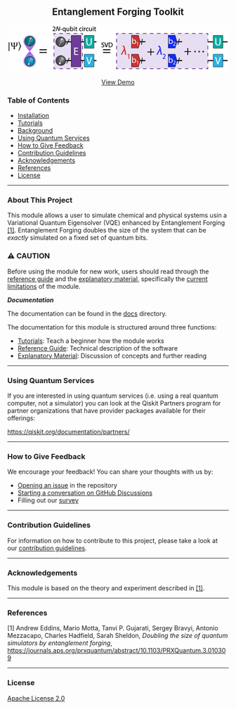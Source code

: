 <!-- PROJECT LOGO -->
<br />
<p align="center">
  <h2 align="center">Entanglement Forging Toolkit</h2>
  <a href="entanglement-forging">
    <img src="docs/images/ef_image.png" alt="Logo" width="600">
  <p align="center">
   <a href="docs/1-tutorials/tutorial_1_H2_molecule_statevector_simulator.ipynb">View Demo</a>
  </p>
</p>


<!-- TABLE OF CONTENTS -->
### Table of Contents
* [Installation](docs/2-reference_guide/reference_guide.md#installation-instructions)
* [Tutorials](docs/1-tutorials/)
* [Background](docs/3-explanatory_material/)
* [Using Quantum Services](#using-quantum-services)
* [How to Give Feedback](#how-to-give-feedback)
* [Contribution Guidelines](#contribution-guidelines)
* [Acknowledgements](#acknowledgements)
* [References](#references)
* [License](#license)


----------------------------------------------------------------------------------------------------

<!-- ABOUT THIS PROJECT -->
### About This Project
This module allows a user to simulate chemical and physical systems usin a Variational Quantum Eigensolver (VQE) enhanced by Entanglement Forging [[1]](#references). Entanglement Forging doubles the size of the system that can be *exactly* simulated on a fixed set of quantum bits.

### ⚠️ CAUTION

Before using the module for new work, users should read through the [reference guide](./docs/2-reference_guide/reference_guide.md) and the [explanatory material](docs/3-explanatory_material/explanatory_material.md), specifically the [current limitations](docs/3-explanatory_material/explanatory_material.md#current-limitations) of the module.

***Documentation***

The documentation can be found in the [docs](docs/) directory.

The documentation for this module is structured around three functions:
- [Tutorials](docs/1-tutorials): Teach a beginner how the module works
- [Reference Guide](docs/2-reference_guide/reference_guide.md): Technical description of the software
- [Explanatory Material](docs/3-explanatory_material/explanatory_material.md): Discussion of concepts and further reading

----------------------------------------------------------------------------------------------------

<!-- USING QUANTUM SERVICES -->
### Using Quantum Services
If you are interested in using quantum services (i.e. using a real quantum computer, not a simulator) you can look at the Qiskit Partners program for partner organizations that have provider packages available for their offerings:

https://qiskit.org/documentation/partners/


----------------------------------------------------------------------------------------------------

<!-- HOW TO GIVE FEEDBACK -->
### How to Give Feedback
We encourage your feedback! You can share your thoughts with us by:
- [Opening an issue](https://github.com/IBM-Quantum-Prototypes/quantum-kernel-training/issues) in the repository
- [Starting a conversation on GitHub Discussions](https://github.com/IBM-Quantum-Prototypes/quantum-kernel-training/discussions)
- Filling out our [survey](https://airtable.com/shrFxJXYzjxf5tFvx)


----------------------------------------------------------------------------------------------------

<!-- CONTRIBUTION GUIDELINES -->
### Contribution Guidelines
For information on how to contribute to this project, please take a look at our [contribution guidelines](CONTRIBUTING.md).


----------------------------------------------------------------------------------------------------

<!-- ACKNOWLEDGEMENTS -->
### Acknowledgements
This module is based on the theory and experiment described in [[1]](#references).


----------------------------------------------------------------------------------------------------

<!-- REFERENCES -->
### References
[1] Andrew Eddins, Mario Motta, Tanvi P. Gujarati, Sergey Bravyi, Antonio Mezzacapo, Charles Hadfield, Sarah Sheldon, *Doubling the size of quantum simulators by entanglement forging*, https://journals.aps.org/prxquantum/abstract/10.1103/PRXQuantum.3.010309


----------------------------------------------------------------------------------------------------

<!-- LICENSE -->
### License
[Apache License 2.0](LICENSE.txt)
